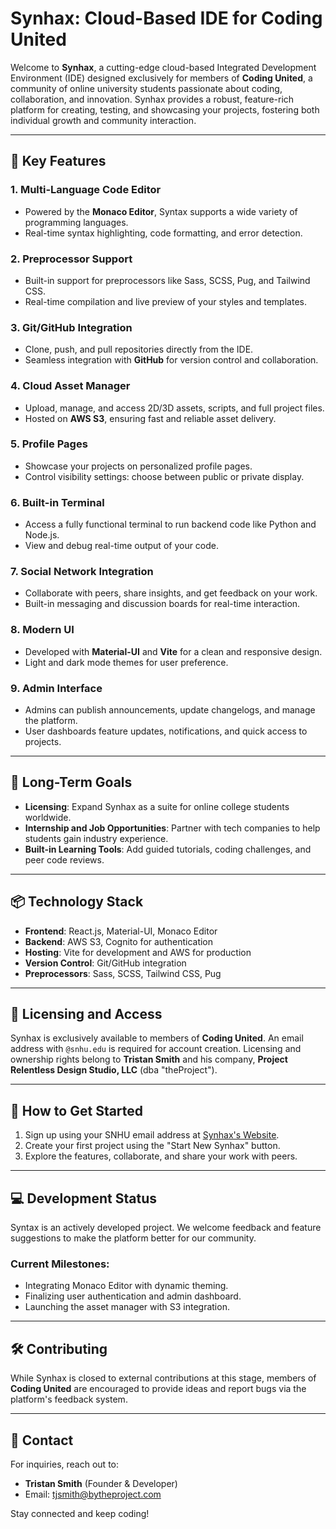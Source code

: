 # Synhax: Cloud-Based IDE for Coding United

Welcome to **Synhax**, a cutting-edge cloud-based Integrated Development Environment (IDE) designed exclusively for members of **Coding United**, a community of online university students passionate about coding, collaboration, and innovation. Synhax provides a robust, feature-rich platform for creating, testing, and showcasing your projects, fostering both individual growth and community interaction.

---

## 🚀 Key Features

### **1. Multi-Language Code Editor**
- Powered by the **Monaco Editor**, Syntax supports a wide variety of programming languages.
- Real-time syntax highlighting, code formatting, and error detection.

### **2. Preprocessor Support**
- Built-in support for preprocessors like Sass, SCSS, Pug, and Tailwind CSS.
- Real-time compilation and live preview of your styles and templates.

### **3. Git/GitHub Integration**
- Clone, push, and pull repositories directly from the IDE.
- Seamless integration with **GitHub** for version control and collaboration.

### **4. Cloud Asset Manager**
- Upload, manage, and access 2D/3D assets, scripts, and full project files.
- Hosted on **AWS S3**, ensuring fast and reliable asset delivery.

### **5. Profile Pages**
- Showcase your projects on personalized profile pages.
- Control visibility settings: choose between public or private display.

### **6. Built-in Terminal**
- Access a fully functional terminal to run backend code like Python and Node.js.
- View and debug real-time output of your code.

### **7. Social Network Integration**
- Collaborate with peers, share insights, and get feedback on your work.
- Built-in messaging and discussion boards for real-time interaction.

### **8. Modern UI**
- Developed with **Material-UI** and **Vite** for a clean and responsive design.
- Light and dark mode themes for user preference.

### **9. Admin Interface**
- Admins can publish announcements, update changelogs, and manage the platform.
- User dashboards feature updates, notifications, and quick access to projects.

---

## 🎯 Long-Term Goals
- **Licensing**: Expand Synhax as a suite for online college students worldwide.
- **Internship and Job Opportunities**: Partner with tech companies to help students gain industry experience.
- **Built-in Learning Tools**: Add guided tutorials, coding challenges, and peer code reviews.

---

## 📦 Technology Stack
- **Frontend**: React.js, Material-UI, Monaco Editor
- **Backend**: AWS S3, Cognito for authentication
- **Hosting**: Vite for development and AWS for production
- **Version Control**: Git/GitHub integration
- **Preprocessors**: Sass, SCSS, Tailwind CSS, Pug

---

## 📜 Licensing and Access
Synhax is exclusively available to members of **Coding United**. An email address with `@snhu.edu` is required for account creation. Licensing and ownership rights belong to **Tristan Smith** and his company, **Project Relentless Design Studio, LLC** (dba "theProject").

---

## 📖 How to Get Started
1. Sign up using your SNHU email address at [Synhax's Website](https://synhax.codingUnited.org).
2. Create your first project using the "Start New Synhax" button.
3. Explore the features, collaborate, and share your work with peers.

---

## 💻 Development Status
Syntax is an actively developed project. We welcome feedback and feature suggestions to make the platform better for our community. 

### **Current Milestones:**
- Integrating Monaco Editor with dynamic theming.
- Finalizing user authentication and admin dashboard.
- Launching the asset manager with S3 integration.

---

## 🛠 Contributing
While Synhax is closed to external contributions at this stage, members of **Coding United** are encouraged to provide ideas and report bugs via the platform's feedback system.

---

## 🤝 Contact
For inquiries, reach out to:
- **Tristan Smith** (Founder & Developer)
- Email: [tjsmith@bytheproject.com](mailto:tjsmith@bytheproject.com)

Stay connected and keep coding!
